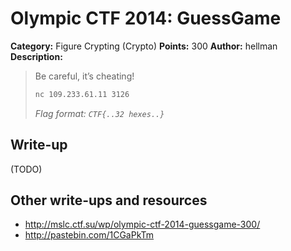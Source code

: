 # Olympic CTF 2014: GuessGame

**Category:** Figure Crypting (Crypto)
**Points:** 300
**Author:** hellman
**Description:**

> Be careful, it’s cheating!
>
> ```bash
> nc 109.233.61.11 3126
> ```
>
> _Flag format: `CTF{..32 hexes..}`_

## Write-up

(TODO)

## Other write-ups and resources

* <http://mslc.ctf.su/wp/olympic-ctf-2014-guessgame-300/>
* <http://pastebin.com/1CGaPkTm>

